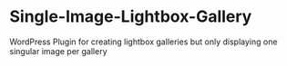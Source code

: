 Single-Image-Lightbox-Gallery
=============================

WordPress Plugin for creating lightbox galleries but only displaying one singular image per gallery
